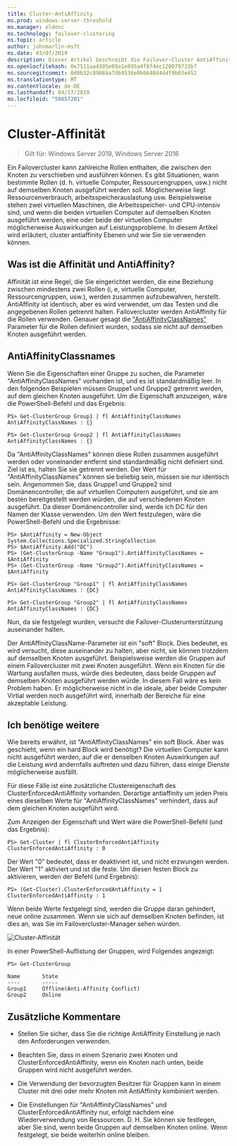 ```yaml
---
title: Cluster-AntiAffinity
ms.prod: windows-server-threshold
ms.manager: eldenc
ms.technology: failover-clustering
ms.topic: article
author: johnmarlin-msft
ms.date: 03/07/2019
description: Dieser Artikel beschreibt die Failover-Cluster AntiAffinity Ebenen
ms.openlocfilehash: 0e7511aa4305e09a1e895a4f8f4ec120079733b7
ms.sourcegitcommit: 0d0b32c8986ba7db9536e0b8648d4ddf9b03e452
ms.translationtype: MT
ms.contentlocale: de-DE
ms.lasthandoff: 04/17/2019
ms.locfileid: "59857201"
---
```

# <a name="cluster-affinity"></a>Cluster-Affinität

> Gilt für: Windows Server 2019, Windows Server 2016

Ein Failovercluster kann zahlreiche Rollen enthalten, die zwischen den Knoten zu verschieben und ausführen können.  Es gibt Situationen, wann bestimmte Rollen (d. h. virtuelle Computer, Ressourcengruppen, usw.) nicht auf demselben Knoten ausgeführt werden soll.  Möglicherweise liegt Ressourcenverbrauch, arbeitsspeicherauslastung usw.  Beispielsweise stehen zwei virtuellen Maschinen, die Arbeitsspeicher- und CPU-intensiv sind, und wenn die beiden virtuellen Computer auf demselben Knoten ausgeführt werden, eine oder beide der virtuellen Computer möglicherweise Auswirkungen auf Leistungsprobleme.  In diesem Artikel wird erläutert, cluster antiaffinity Ebenen und wie Sie sie verwenden können.

## <a name="what-is-affinity-and-antiaffinity"></a>Was ist die Affinität und AntiAffinity?

Affinität ist eine Regel, die Sie eingerichtet werden, die eine Beziehung zwischen mindestens zwei Rollen (i, e, virtuelle Computer, Ressourcengruppen, usw.), werden zusammen aufzubewahren, herstellt.  AntiAffinity ist identisch, aber es wird verwendet, um das Testen und die angegebenen Rollen getrennt halten.  Failovercluster werden AntiAffinity für die Rollen verwenden.  Genauer gesagt die ["AntiAffinityClassNames"](https://docs.microsoft.com/previous-versions/windows/desktop/mscs/groups-antiaffinityclassnames) Parameter für die Rollen definiert wurden, sodass sie nicht auf demselben Knoten ausgeführt werden.  

## <a name="antiaffinityclassnames"></a>AntiAffinityClassnames

Wenn Sie die Eigenschaften einer Gruppe zu suchen, die Parameter "AntiAffinityClassNames" vorhanden ist, und es ist standardmäßig leer.  In den folgenden Beispielen müssen Gruppe1 und Gruppe2 getrennt werden, auf dem gleichen Knoten ausgeführt.  Um die Eigenschaft anzuzeigen, wäre die PowerShell-Befehl und das Ergebnis:

    PS> Get-ClusterGroup Group1 | fl AntiAffinityClassNames
    AntiAffinityClassNames : {}

    PS> Get-ClusterGroup Group2 | fl AntiAffinityClassNames
    AntiAffinityClassNames : {}

Da "AntiAffinityClassNames" können diese Rollen zusammen ausgeführt werden oder voneinander entfernt sind standardmäßig nicht definiert sind.  Ziel ist es, halten Sie sie getrennt werden.  Der Wert für "AntiAffinityClassNames" können sie beliebig sein, müssen sie nur identisch sein.  Angenommen Sie, dass Gruppe1 und Gruppe2 sind Domänencontroller, die auf virtuellen Computern ausgeführt, und sie am besten bereitgestellt werden würden, die auf verschiedenen Knoten ausgeführt.  Da dieser Domänencontroller sind, werde ich DC für den Namen der Klasse verwenden.  Um den Wert festzulegen, wäre die PowerShell-Befehl und die Ergebnisse:

    PS> $AntiAffinity = New-Object System.Collections.Specialized.StringCollection
    PS> $AntiAffinity.Add("DC")
    PS> (Get-ClusterGroup -Name "Group1").AntiAffinityClassNames = $AntiAffinity
    PS> (Get-ClusterGroup -Name "Group2").AntiAffinityClassNames = $AntiAffinity

    PS> Get-ClusterGroup "Group1" | fl AntiAffinityClassNames
    AntiAffinityClassNames : {DC}

    PS> Get-ClusterGroup "Group2" | fl AntiAffinityClassNames
    AntiAffinityClassNames : {DC}

Nun, da sie festgelegt wurden, versucht die Failover-Clusterunterstützung auseinander halten.  

Der AntiAffinityClassName-Parameter ist ein "soft" Block.  Dies bedeutet, es wird versucht, diese auseinander zu halten, aber nicht, sie können trotzdem auf demselben Knoten ausgeführt.  Beispielsweise werden die Gruppen auf einem Failovercluster mit zwei Knoten ausgeführt.  Wenn ein Knoten für die Wartung ausfallen muss, würde dies bedeuten, dass beide Gruppen auf demselben Knoten ausgeführt werden würde.  In diesem Fall wäre es kein Problem haben.  Er möglicherweise nicht in die ideale, aber beide Computer Virtial werden noch ausgeführt wird, innerhalb der Bereiche für eine akzeptable Leistung.

## <a name="i-need-more"></a>Ich benötige weitere

Wie bereits erwähnt, ist "AntiAffinityClassNames" ein soft Block.  Aber was geschieht, wenn ein hard Block wird benötigt?  Die virtuellen Computer kann nicht ausgeführt werden, auf die er denselben Knoten Auswirkungen auf die Leistung wird andernfalls auftreten und dazu führen, dass einige Dienste möglicherweise ausfällt.

Für diese Fälle ist eine zusätzliche Clustereigenschaft des ClusterEnforcedAntiAffinity vorhanden.  Derartige antiaffinity um jeden Preis eines dieselben Werte für "AntiAffinityClassNames" verhindert, dass auf dem gleichen Knoten ausgeführt wird.

Zum Anzeigen der Eigenschaft und Wert wäre die PowerShell-Befehl (und das Ergebnis):

    PS> Get-Cluster | fl ClusterEnforcedAntiAffinity
    ClusterEnforcedAntiAffinity : 0

Der Wert "0" bedeutet, dass er deaktiviert ist, und nicht erzwungen werden.  Der Wert "1" aktiviert und ist die feste.  Um diesen festen Block zu aktivieren, werden der Befehl (und Ergebnis):

    PS> (Get-Cluster).ClusterEnforcedAntiAffinity = 1
    ClusterEnforcedAntiAffinity : 1

Wenn beide Werte festgelegt sind, werden die Gruppe daran gehindert, neue online zusammen.  Wenn sie sich auf demselben Knoten befinden, ist dies an, was Sie im Failovercluster-Manager sehen würden.

![Cluster-Affinität](media\Cluster-Affinity\Cluster-Affinity-1.png)

In einer PowerShell-Auflistung der Gruppen, wird Folgendes angezeigt:

    PS> Get-ClusterGroup

    Name       State
    ----       -----
    Group1     Offline(Anti-Affinity Conflict)
    Group2     Online

## <a name="additional-comments"></a>Zusätzliche Kommentare

- Stellen Sie sicher, dass Sie die richtige AntiAffinity Einstellung je nach den Anforderungen verwenden.
- Beachten Sie, dass in einem Szenario zwei Knoten und ClusterEnforcedAntiAffinity, wenn ein Knoten nach unten, beide Gruppen wird nicht ausgeführt werden.  

- Die Verwendung der bevorzugten Besitzer für Gruppen kann in einem Cluster mit drei oder mehr Knoten mit AntiAffinity kombiniert werden.
- Die Einstellungen für "AntiAffinityClassNames" und ClusterEnforcedAntiAffinity nur, erfolgt nachdem eine Wiederverwendung von Ressourcen. D. H. Sie können sie festlegen, aber Sie sind, wenn beide Gruppen auf demselben Knoten online. Wenn festgelegt, sie beide weiterhin online bleiben.



